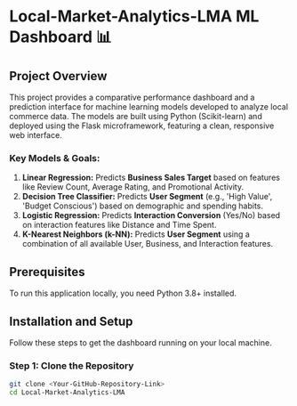 

 # Local-Market-Analytics-LMA ML Dashboard 📊

## Project Overview

This project provides a comparative performance dashboard and a prediction interface for machine learning models developed to analyze local commerce data. The models are built using Python (Scikit-learn) and deployed using the Flask microframework, featuring a clean, responsive web interface.

### Key Models & Goals:

1.  **Linear Regression:** Predicts **Business Sales Target** based on features like Review Count, Average Rating, and Promotional Activity.
2.  **Decision Tree Classifier:** Predicts **User Segment** (e.g., 'High Value', 'Budget Conscious') based on demographic and spending habits.
3.  **Logistic Regression:** Predicts **Interaction Conversion** (Yes/No) based on interaction features like Distance and Time Spent.
4.  **K-Nearest Neighbors (k-NN):** Predicts **User Segment** using a combination of all available User, Business, and Interaction features.

## Prerequisites

To run this application locally, you need Python 3.8+ installed.

## Installation and Setup

Follow these steps to get the dashboard running on your local machine.

### Step 1: Clone the Repository

```bash
git clone <Your-GitHub-Repository-Link>
cd Local-Market-Analytics-LMA
